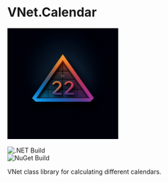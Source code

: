 # VNet.Calendar

<img src="https://github.com/PrimeEagle/VNet.Calendar/blob/main/vnet.calendar.png?raw=true" width="250" />

![.NET Build](https://github.com/PrimeEagle/VNet.Calendar/actions/workflows/build-dotnet.yml/badge.svg)<br>
![NuGet Build](https://github.com/PrimeEagle/VNet.Calendar/actions/workflows/create-nuget.yml/badge.svg)

VNet class library for calculating different calendars.
